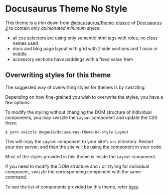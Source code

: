 # Docusaurus Theme No Style

This theme is a trim down from [@docusaurus/theme-classic](https://github.com/facebook/docusaurus/tree/master/packages/docusaurus-theme-classic) of [Docusaurus 2](http://docusaurus-2.netlify.com/) to contain only _opinionated minimum styles_:

- all css selectors are using only semantic html tags with roles, no class names used
- docs and blog page layout with grid with 2 side sections and 1 main in middle
- accessory sections have paddings with a fixed value 1rem

## Overwriting styles for this theme

The suggested way of overwriting styles for themes is by swizzling.

Depending on how fine-grained you wish to overwrite the styles, you have a few options:

To modify the styling without changing the DOM structure of individual components, you may swizzle the `Layout` component and update the CSS there:

```shell
$ yarn swizzle @wgao19/docusaurus-theme-no-style Layout
```

This will copy the `Layout` component to your site's `src` directory. Restart your dev server, and then the site will be using the component in your code.

Most of the styles provided in this theme is inside the `Layout` component.

If you need to modify the DOM structure and / or styling for individual component, swizzle the corresponding component with the same command.

To see the list of components provided by this theme, refer [here](./src/theme/).
